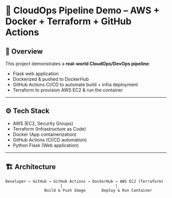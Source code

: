 # 🚀 CloudOps Pipeline Demo – AWS + Docker + Terraform + GitHub Actions  

## 📌 Overview  
This project demonstrates a **real-world CloudOps/DevOps pipeline**:  
- Flask web application  
- Dockerized & pushed to DockerHub  
- GitHub Actions CI/CD to automate build + infra deployment  
- Terraform to provision AWS EC2 & run the container  



---

## ⚙️ Tech Stack  
- AWS (EC2, Security Groups)  
- Terraform (Infrastructure as Code)  
- Docker (App containerization)  
- GitHub Actions (CI/CD automation)  
- Python Flask (Web application)  

---

## 🏗️ Architecture  

```text
Developer → GitHub → GitHub Actions → DockerHub → AWS EC2 (Terraform)
                        |                       |
                 Build & Push Image       Deploy & Run Container
